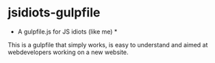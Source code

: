 # jsidiots-gulpfile
* A gulpfile.js for JS idiots (like me) *

This is a gulpfile that simply works, is easy to understand and aimed at webdevelopers working on a new website.



